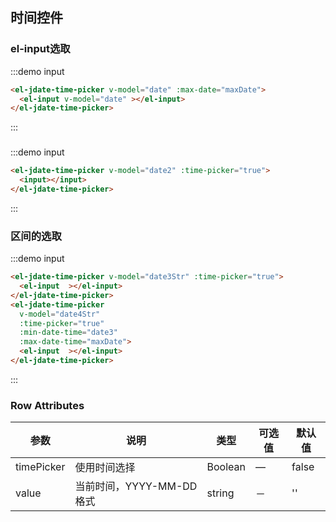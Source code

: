 ## 时间控件
<script>
  import { addClass } from 'element-ui/src/utils/dom';
  export default {
    data() {
      return {
        date:'',
        date2:'',
        maxDate: new Date(),

        date3Str:null,
        date4Str:null,
      };
    },
    computed:{
      date3(){
        return new Date(this.date3Str);
      }
    },
    methods: {
    },
    mounted() {
      this.$nextTick(() => {
      });
    }
  }
</script>




### el-input选取
:::demo input
```html
<el-jdate-time-picker v-model="date" :max-date="maxDate">
  <el-input v-model="date" ></el-input>
</el-jdate-time-picker>
```
:::


###
:::demo input
```html
<el-jdate-time-picker v-model="date2" :time-picker="true">
  <input></input>
</el-jdate-time-picker>
```
:::

### 区间的选取
:::demo input
```html
<el-jdate-time-picker v-model="date3Str" :time-picker="true">
  <el-input  ></el-input>
</el-jdate-time-picker>
<el-jdate-time-picker
  v-model="date4Str"
  :time-picker="true"
  :min-date-time="date3"
  :max-date-time="maxDate">
  <el-input  ></el-input>
</el-jdate-time-picker>

```
:::



### Row Attributes
| 参数      | 说明          | 类型      | 可选值                           | 默认值  |
|---------- |-------------- |---------- |--------------------------------  |-------- |
| timePicker | 使用时间选择 | Boolean | — | false |
| value | 当前时间，YYYY-MM-DD格式 | string | － | '' |
